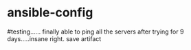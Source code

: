 # ansible-config
#testing......
finally able to ping all the servers after trying for 9 days.....insane right.
save artifact
